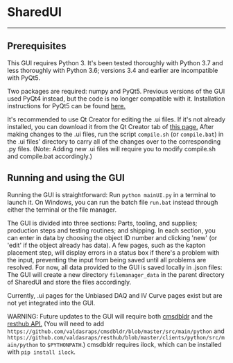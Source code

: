 # SharedUI

------

## Prerequisites

This GUI requires Python 3.  It's been tested thoroughly with Python 3.7 and less thoroughly with Python 3.6; versions 3.4 and earlier are incompatible with PyQt5.

Two packages are required:  numpy and PyQt5.  Previous versions of the GUI used PyQt4 instead, but the code is no longer compatible with it.  Installation instructions for PyQt5 can be found [here.](https://doc.bccnsoft.com/docs/PyQt5/installation.html)

It's recommended to use Qt Creator for editing the .ui files.  If it's not already installed, you can download it from the Qt Creator tab of [this page.](https://www.qt.io/offline-installers)  After making changes to the .ui files, run the script `compile.sh` (or `compile.bat`) in the .ui files' directory to carry all of the changes over to the corresponding .py files.  (Note:  Adding new .ui files will require you to modify compile.sh and compile.bat accordingly.)

## Running and using the GUI

Running the GUI is straightforward:  Run `python mainUI.py` in a terminal to launch it.  On Windows, you can run the batch file `run.bat` instead through either the terminal or the file manager.

The GUI is divided into three sections:  Parts, tooling, and supplies; production steps and testing routines; and shipping.  In each section, you can enter in data by choosing the object ID number and clicking 'new' (or 'edit' if the object already has data).  A few pages, such as the kapton placement step, will display errors in a status box if there's a problem with the input, preventing the input from being saved until all problems are resolved.  For now, all data provided to the GUI is saved locally in .json files:  The GUI will create a new directory `filemanager_data` in the parent directory of SharedUI and store the files accordingly.

Currently, .ui pages for the Unbiased DAQ and IV Curve pages exist but are not yet integrated into the GUI.


WARNING:  Future updates to the GUI will require both [cmsdbldr](https://github.com/valdasraps/cmsdbldr) and the [resthub API.](https://github.com/valdasraps/resthub)  (You will need to add `https://github.com/valdasraps/cmsdbldr/blob/master/src/main/python` and `https://github.com/valdasraps/resthub/blob/master/clients/python/src/main/python` to `$PYTHONPATH`.)  cmsdbldr requires ilock, which can be installed with `pip install ilock`.
